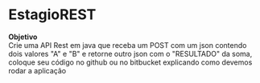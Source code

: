 # EstagioREST

<b>Objetivo</b>
<br>
Crie uma API Rest em java que receba um POST com um json contendo dois valores "A" e "B" e retorne outro json com o "RESULTADO" da soma, coloque seu código no github ou no bitbucket explicando como devemos rodar a aplicação
